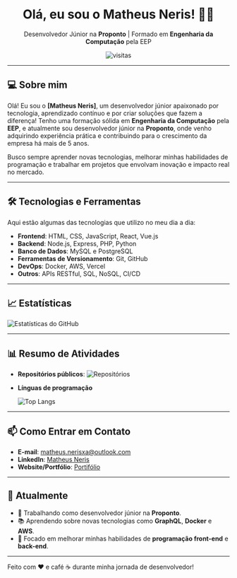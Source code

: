 <h1 align="center">Olá, eu sou o Matheus Neris! 👨‍💻</h1>

<p align="center">
  Desenvolvedor Júnior na <strong>Proponto</strong> | Formado em <strong>Engenharia da Computação</strong> pela EEP 
</p>

<p align="center">
  <img src="https://komarev.com/ghpvc/?username=SEU-USUARIO&label=Perfil+Visualizado&color=brightgreen&style=flat" alt="visitas" />
</p>

---

## 💻 Sobre mim

Olá! Eu sou o **[Matheus Neris]**, um desenvolvedor júnior apaixonado por tecnologia, aprendizado contínuo e por criar soluções que fazem a diferença! Tenho uma formação sólida em **Engenharia da Computação** pela **EEP**, e atualmente sou desenvolvedor júnior na **Proponto**, onde venho adquirindo experiência prática e contribuindo para o crescimento da empresa há mais de 5 anos.

Busco sempre aprender novas tecnologias, melhorar minhas habilidades de programação e trabalhar em projetos que envolvam inovação e impacto real no mercado.

---

## 🛠️ Tecnologias e Ferramentas

Aqui estão algumas das tecnologias que utilizo no meu dia a dia:

- **Frontend**: HTML, CSS, JavaScript, React, Vue.js
- **Backend**: Node.js, Express, PHP, Python 
- **Banco de Dados**: MySQL e PostgreSQL
- **Ferramentas de Versionamento**: Git, GitHub
- **DevOps**: Docker, AWS, Vercel
- **Outros**: APIs RESTful, SQL, NoSQL, CI/CD

---

## 📈 Estatísticas

![Estatísticas do GitHub](https://github-readme-stats.vercel.app/api?username=Matheus-NerisXavier&show_icons=true&count_private=true&hide=prs&hide_title=true&theme=dark&hide_border=true)

---

## 📊 Resumo de Atividades

- **Repositórios públicos**: ![Repositórios](https://img.shields.io/github/followers/Matheus-NerisXavier?label=Repositórios&style=social) 
- **Línguas de programação**  
 
  ![Top Langs](https://github-readme-stats.vercel.app/api/top-langs/?username=Matheus-NerisXavier&langs_count=5&layout=compact&theme=dark&hide_border=true&locale=pt-br)


---

## 📫 Como Entrar em Contato

- **E-mail**: [matheus.nerisxa@outlook.com](matheus.nerisxa@outlook.com)
- **LinkedIn**: [Matheus Neris](https://www.linkedin.com/in/matheus-neris-3308bb158)
- **Website/Portfólio**: [Portifólio](https://seu-portfolio.com)

---

## 📍 Atualmente

- 🚀 Trabalhando como desenvolvedor júnior na **Proponto**.
- 📚 Aprendendo sobre novas tecnologias como **GraphQL**, **Docker** e **AWS**.
- 💼 Focado em melhorar minhas habilidades de **programação front-end** e **back-end**.

---

Feito com ❤️ e café ☕ durante minha jornada de desenvolvedor!
